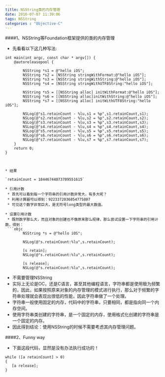 ```yaml
---
title: NSString类的内存管理
date: 2016-07-07 11:39:06
tags: NSString
categories : "Objective-C"
---
```


####1、NSString等Foundation框架提供的类的内存管理
* 先看看以下这几种写法:

```objc
int main(int argc, const char * argv[]) {
    @autoreleasepool {

        NSString *s1 = @"hello iOS";
        NSString *s2 = [NSString stringWithFormat:@"hello iOS"];
        NSString *s3 = [NSString stringWithString:@"hello iOS"];
        NSString *s4 = [NSString stringWithUTF8String:"hello iOS"];

        NSString *s5 = [[NSString alloc] initWithFormat:@"hello iOS"];
        NSString *s6 = [[NSString alloc]initWithString:@"hello iOS"];
        NSString *s7 = [[NSString alloc] initWithUTF8String:"hello iOS"];

        NSLog(@"s1.retainCount - %lu,s1 = %p",s1.retainCount,s1);
        NSLog(@"s2.retainCount - %lu,s2 = %p",s2.retainCount,s2);
        NSLog(@"s3.retainCount - %lu,s3 = %p",s3.retainCount,s3);
        NSLog(@"s4.retainCount - %lu,s4 = %p",s4.retainCount,s4);
        NSLog(@"s5.retainCount - %lu,s5 = %p",s5.retainCount,s5);
        NSLog(@"s6.retainCount - %lu,s6 = %p",s6.retainCount,s6);
        NSLog(@"s7.retainCount - %lu,s7 = %p",s7.retainCount,s7);
    }
    return 0;
}



* 结果

`retainCount = 18446744073709551615`

* 引用计数
 * 首先可以看到每一个字符串的引用计数非常大，有多大呢？
 * 利用计算器可以得到：9223372036854775807
 * 可见这个数字非常巨大，是无符号long类型的最大数值。

* 设置引用计数
 * 既然数字那么大，而且对象的创建也不像原来那么规律，那么尝试设置一下字符串的引用计数，得到：
 ```objc
        NSString *s = @"hello iOS";

        NSLog(@"s.retainCount:%lu",s.retainCount);

        [s retain];
        NSLog(@"s.retainCount:%lu",s.retainCount);

        [s release];
        NSLog(@"s.retainCount:%lu",s.retainCount);
```

* 不需要管理NSString
 * 实际上无论是OC，还是C语言，甚至其他编程语言，字符串都是使用极为频繁的，因此，如果按照原来对象的内存管理的模式进行执行，那么对于频繁的字符串处理就会表现出很低的性能，因此字符串做了一个处理。
 * 字符串一般使用固定的内存，代码中的字符串，只要相同，都是指向同一个内存空间。
 * 使用字符串类创建的字符串，是一个固定的内存，使用格式化创建的字符串是一个固定的内存。
 * 因此得到结论：使用NSString的时候不需要考虑其内存管理问题。


####2、Funny way
* 下面这段代码，显然是没有办法执行成功的！

```objc
while ([a retainCount] > 0)
{
   [a release];
}
```
